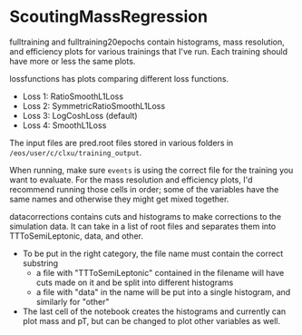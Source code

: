 # ScoutingMassRegression

fulltraining and fulltraining20epochs contain histograms, mass resolution, and efficiency plots for various trainings that I've run. Each training should have more or less the same plots. 

lossfunctions has plots comparing different loss functions. 
 - Loss 1: RatioSmoothL1Loss
 - Loss 2: SymmetricRatioSmoothL1Loss
 - Loss 3: LogCoshLoss (default)
 - Loss 4: SmoothL1Loss

The input files are pred.root files stored in various folders in `/eos/user/c/clxu/training_output`.

When running, make sure `events` is using the correct file for the training you want to evaluate. For the mass resolution and efficiency plots, I'd recommend running those cells in order; some of the variables have the same names and otherwise they might get mixed together.

datacorrections contains cuts and histograms to make corrections to the simulation data. It can take in a list of root files and separates them into TTToSemiLeptonic, data, and other. 
 - To be put in the right category, the file name must contain the correct substring
    - a file with "TTToSemiLeptonic" contained in the filename will have cuts made on it and be split into different histograms
    - a file with "data" in the name will be put into a single histogram, and similarly for "other"
 - The last cell of the notebook creates the histograms and currently can plot mass and pT, but can be changed to plot other variables as well.
